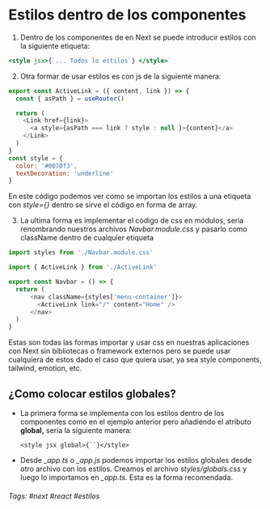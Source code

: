 # Estilos dentro de los componentes

1. Dentro de los componentes de en Next se puede introducir estilos con la siguiente etiqueta:

```jsx
<style jsx>{`... Todos lo estilos`} </style>`
```

2. Otra formar de usar estilos es con js de la siguiente manera: 

```js
export const ActiveLink = ({ content, link }) => {
  const { asPath } = useRouter()

  return (
    <Link href={link}>
      <a style={asPath === link ? style : null }>{content}</a>
    </Link>
  )
}
const style = {
  color: '#0070f3',
  textDecoration: 'underline'
}
```
En este código podemos ver como se importan los estilos a una etiqueta con *style={}* dentro se sirve el código en forma de array.

3. La ultima forma es implementar el código de css en módulos, seria renombrando nuestros archivos *Navbar.module.css* y pasarlo como className dentro de cualquier etiqueta

```js
import styles from './Navbar.module.css'

import { ActiveLink } from './ActiveLink'

export const Navbar = () => {
  return (
      <nav className={styles['menu-container']}>
        <ActiveLink link="/" content="Home" />
      </nav>
  )
}
```

Estas son todas las formas importar y usar css en nuestras aplicaciones con Next sin bibliotecas o framework externos pero se puede usar cualquiera de estos dado el caso que quiera usar, ya sea style components, tailwind, emotion, etc.

## ¿Como colocar estilos globales?

- La primera forma se implementa con los estilos dentro de los componentes como en el ejemplo anterior pero añadiendo el atributo **global,** seria la siguiente manera:
	
	`<style jsx global>{``}</style>`
	
- Desde *_app.ts* o *_app.js* podemos importar los estilos globales desde otro archivo con los estilos.  Creamos el archivo *styles/globals.css* y luego lo importamos en *_app.ts.* Esta es la forma recomendada. 


###### Tags: #next #react #estilos 